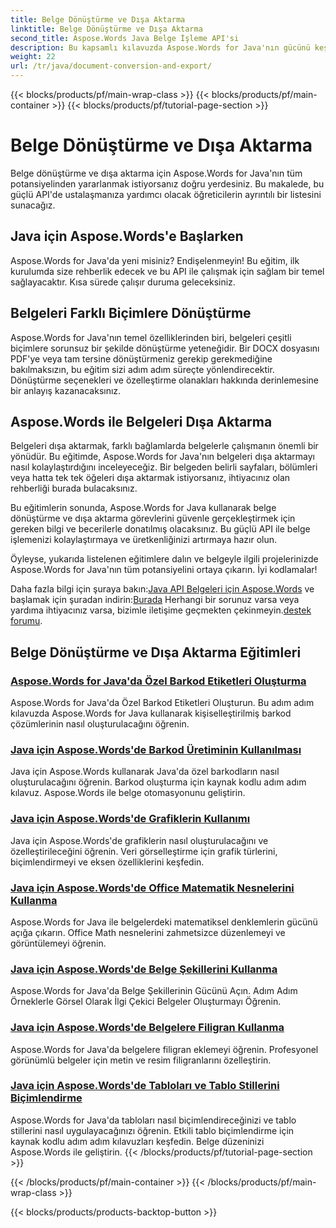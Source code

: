 ```yaml
---
title: Belge Dönüştürme ve Dışa Aktarma
linktitle: Belge Dönüştürme ve Dışa Aktarma
second_title: Aspose.Words Java Belge İşleme API'si
description: Bu kapsamlı kılavuzda Aspose.Words for Java'nın gücünü keşfedin. Belgeleri zahmetsizce nasıl dönüştüreceğinizi ve dışa aktaracağınızı öğrenin.
weight: 22
url: /tr/java/document-conversion-and-export/
---
```


{{< blocks/products/pf/main-wrap-class >}}
{{< blocks/products/pf/main-container >}}
{{< blocks/products/pf/tutorial-page-section >}}

# Belge Dönüştürme ve Dışa Aktarma


Belge dönüştürme ve dışa aktarma için Aspose.Words for Java'nın tüm potansiyelinden yararlanmak istiyorsanız doğru yerdesiniz. Bu makalede, bu güçlü API'de ustalaşmanıza yardımcı olacak öğreticilerin ayrıntılı bir listesini sunacağız.

## Java için Aspose.Words'e Başlarken
Aspose.Words for Java'da yeni misiniz? Endişelenmeyin! Bu eğitim, ilk kurulumda size rehberlik edecek ve bu API ile çalışmak için sağlam bir temel sağlayacaktır. Kısa sürede çalışır duruma geleceksiniz.

## Belgeleri Farklı Biçimlere Dönüştürme
Aspose.Words for Java'nın temel özelliklerinden biri, belgeleri çeşitli biçimlere sorunsuz bir şekilde dönüştürme yeteneğidir. Bir DOCX dosyasını PDF'ye veya tam tersine dönüştürmeniz gerekip gerekmediğine bakılmaksızın, bu eğitim sizi adım adım süreçte yönlendirecektir. Dönüştürme seçenekleri ve özelleştirme olanakları hakkında derinlemesine bir anlayış kazanacaksınız.

## Aspose.Words ile Belgeleri Dışa Aktarma
Belgeleri dışa aktarmak, farklı bağlamlarda belgelerle çalışmanın önemli bir yönüdür. Bu eğitimde, Aspose.Words for Java'nın belgeleri dışa aktarmayı nasıl kolaylaştırdığını inceleyeceğiz. Bir belgeden belirli sayfaları, bölümleri veya hatta tek tek öğeleri dışa aktarmak istiyorsanız, ihtiyacınız olan rehberliği burada bulacaksınız.

Bu eğitimlerin sonunda, Aspose.Words for Java kullanarak belge dönüştürme ve dışa aktarma görevlerini güvenle gerçekleştirmek için gereken bilgi ve becerilerle donatılmış olacaksınız. Bu güçlü API ile belge işlemenizi kolaylaştırmaya ve üretkenliğinizi artırmaya hazır olun.

Öyleyse, yukarıda listelenen eğitimlere dalın ve belgeyle ilgili projelerinizde Aspose.Words for Java'nın tüm potansiyelini ortaya çıkarın. İyi kodlamalar!

 Daha fazla bilgi için şuraya bakın:[Java API Belgeleri için Aspose.Words](https://reference.aspose.com/words/java/) ve başlamak için şuradan indirin:[Burada](https://releases.aspose.com/words/java/) Herhangi bir sorunuz varsa veya yardıma ihtiyacınız varsa, bizimle iletişime geçmekten çekinmeyin.[destek forumu](https://forum.aspose.com/).

## Belge Dönüştürme ve Dışa Aktarma Eğitimleri
### [Aspose.Words for Java'da Özel Barkod Etiketleri Oluşturma](./generating-custom-barcode-labels/)
Aspose.Words for Java'da Özel Barkod Etiketleri Oluşturun. Bu adım adım kılavuzda Aspose.Words for Java kullanarak kişiselleştirilmiş barkod çözümlerinin nasıl oluşturulacağını öğrenin.
### [Java için Aspose.Words'de Barkod Üretiminin Kullanılması](./using-barcode-generation/)
Java için Aspose.Words kullanarak Java'da özel barkodların nasıl oluşturulacağını öğrenin. Barkod oluşturma için kaynak kodlu adım adım kılavuz. Aspose.Words ile belge otomasyonunu geliştirin.
### [Java için Aspose.Words'de Grafiklerin Kullanımı](./using-charts/)
Java için Aspose.Words'de grafiklerin nasıl oluşturulacağını ve özelleştirileceğini öğrenin. Veri görselleştirme için grafik türlerini, biçimlendirmeyi ve eksen özelliklerini keşfedin.
### [Java için Aspose.Words'de Office Matematik Nesnelerini Kullanma](./using-office-math-objects/)
Aspose.Words for Java ile belgelerdeki matematiksel denklemlerin gücünü açığa çıkarın. Office Math nesnelerini zahmetsizce düzenlemeyi ve görüntülemeyi öğrenin.
### [Java için Aspose.Words'de Belge Şekillerini Kullanma](./using-document-shapes/)
Aspose.Words for Java'da Belge Şekillerinin Gücünü Açın. Adım Adım Örneklerle Görsel Olarak İlgi Çekici Belgeler Oluşturmayı Öğrenin.
### [Java için Aspose.Words'de Belgelere Filigran Kullanma](./using-watermarks-to-documents/)
Aspose.Words for Java'da belgelere filigran eklemeyi öğrenin. Profesyonel görünümlü belgeler için metin ve resim filigranlarını özelleştirin.
### [Java için Aspose.Words'de Tabloları ve Tablo Stillerini Biçimlendirme](./formatting-tables-and-table-styles/)
Aspose.Words for Java'da tabloları nasıl biçimlendireceğinizi ve tablo stillerini nasıl uygulayacağınızı öğrenin. Etkili tablo biçimlendirme için kaynak kodlu adım adım kılavuzları keşfedin. Belge düzeninizi Aspose.Words ile geliştirin.
{{< /blocks/products/pf/tutorial-page-section >}}

{{< /blocks/products/pf/main-container >}}
{{< /blocks/products/pf/main-wrap-class >}}

{{< blocks/products/products-backtop-button >}}
